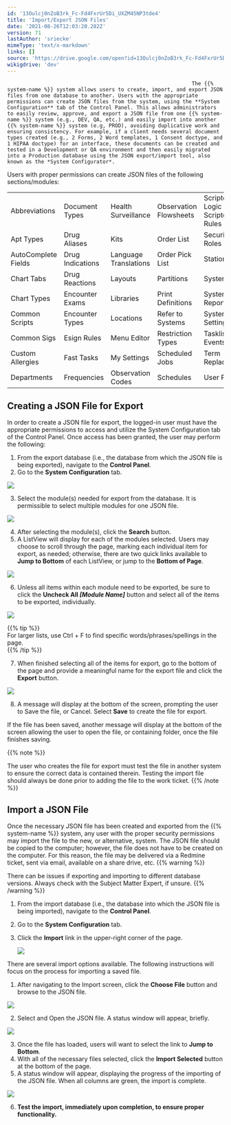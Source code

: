 ```yaml
---
id: '13Oulcj0nZoB3rk_Fc-Fd4FxrUr5Di_UXZM45NP3tde4'
title: 'Import/Export JSON Files'
date: '2021-08-26T12:03:20.282Z'
version: 71
lastAuthor: 'sriecke'
mimeType: 'text/x-markdown'
links: []
source: 'https://drive.google.com/open?id=13Oulcj0nZoB3rk_Fc-Fd4FxrUr5Di_UXZM45NP3tde4'
wikigdrive: 'dev'
---
```

                                                                The {{% system-name %}} system allows users to create, import, and export JSON files from one database to another. Users with the appropriate permissions can create JSON files from the system, using the **System Configuration** tab of the Control Panel. This allows administrators to easily review, approve, and export a JSON file from one {{% system-name %}} system (e.g., DEV, QA, etc.) and easily import into another  {{% system-name %}} system (e.g, PROD), avoiding duplicative work and ensuring consistency. For example, if a client needs several document types created (e.g., 2 Forms, 2 Word templates, 1 Consent doctype, and 1 HIPAA doctype) for an interface, these documents can be created and tested in a Development or QA environment and then easily migrated into a Production database using the JSON export/import tool, also known as the *System Configurator*.  
Users with proper permissions can create JSON files of the following sections/modules:

<table>
<tr>
<td>Abbreviations</td>
<td>Document Types</td>
<td>Health Surveillance</td>
<td>Observation Flowsheets</td>
<td>Scripted Logic & Scripted Rules</td>
</tr>
<tr>
<td>Apt Types</td>
<td>Drug Aliases</td>
<td>Kits</td>
<td>Order List</td>
<td>Security Roles</td>
</tr>
<tr>
<td>AutoComplete Fields</td>
<td>Drug Indications</td>
<td>Language Translations</td>
<td>Order Pick List</td>
<td>Stations</td>
</tr>
<tr>
<td>Chart Tabs</td>
<td>Drug Reactions</td>
<td>Layouts</td>
<td>Partitions</td>
<td>System Files</td>
</tr>
<tr>
<td>Chart Types</td>
<td>Encounter Exams</td>
<td>Libraries</td>
<td>Print Definitions</td>
<td>System Reports</td>
</tr>
<tr>
<td>Common Scripts</td>
<td>Encounter Types</td>
<td>Locations</td>
<td>Refer to Systems</td>
<td>System Settings</td>
</tr>
<tr>
<td>Common Sigs</td>
<td>Esign Rules</td>
<td>Menu Editor</td>
<td>Restriction Types</td>
<td>Tasklist Events</td>
</tr>
<tr>
<td>Custom Allergies</td>
<td>Fast Tasks</td>
<td>My Settings</td>
<td>Scheduled Jobs</td>
<td>Term Replacement</td>
</tr>
<tr>
<td>Departments</td>
<td>Frequencies</td>
<td>Observation Codes</td>
<td>Schedules</td>
<td>User Portlets</td>
</tr>

</table>

## Creating a JSON File for Export

In order to create a JSON file for export, the logged-in user must have the appropriate permissions to access and utilize the System Configuration tab of the Control Panel. Once access has been granted, the user may perform the following:
1. From the export database (i.e., the database from which the JSON file is being exported), navigate to the <strong>Control Panel</strong>.
2. Go to the <strong>System Configuration</strong> tab.


![](../import-export-json-files.assets/72de864bf45d16752d5c88a211c69e9b.png)


3. Select the module(s) needed for export from the database. It is permissible to select multiple modules for one JSON file.


![](../import-export-json-files.assets/681264a7ff99f76d3b48f579d7e93448.png)


4. After selecting the module(s), click the <strong>Search</strong> button.
5. A ListView will display for each of the modules selected. Users may choose to scroll through the page, marking each individual item for export, as needed; otherwise, there are two quick links available to <strong>Jump to Bottom</strong> of each ListView, or jump to the <strong>Bottom of Page</strong>.


![](../import-export-json-files.assets/15b6d0b5a2b83f7c0a1c69963588a558.png)


6. Unless all items within each module need to be exported, be sure to click the <strong>Uncheck All </strong><strong><em>[Module Name]</em></strong><em> </em>button and select all of the items to be exported, individually.


![](../import-export-json-files.assets/6e90b9b037b7845686f9ff41a0c5fba9.png)

{{% tip %}}  
For larger lists, use Ctrl + F to find specific words/phrases/spellings in the page.  
{{% /tip %}}

7. When finished selecting all of the items for export, go to the bottom of the page and provide a meaningful name for the export file and click the <strong>Export</strong> button.


![](../import-export-json-files.assets/c077c5f8c00205851092ad14b51a42e1.png)


8. A message will display at the bottom of the screen, prompting the user to Save the file, or Cancel. Select <strong>Save</strong> to create the file for export. 

If the file has been saved, another message will display at the bottom of the screen allowing the user to open the file, or containing folder, once the file finishes saving.

{{% note %}}

The user who creates the file for export must test the file in another system to ensure the correct data is contained therein. Testing the import file should always be done prior to adding the file to the work ticket.
{{% /note %}}

## Import a JSON File

Once the necessary JSON file has been created and exported from the {{% system-name %}} system, any user with the proper security permissions may import the file to the new, or alternative, system. The JSON file should be copied to the computer; however, the file does not have to be created on the computer. For this reason, the file may be delivered via a Redmine ticket, sent via email, available on a share drive, etc.
{{% warning %}}

There can be issues if exporting and importing to different database versions. Always check with the Subject Matter Expert, if unsure.
{{% /warning %}}
1. From the import database (i.e., the database into which the JSON file is being imported), navigate to the <strong>Control Panel</strong>.
2. Go to the <strong>System Configuration</strong> tab.
3. Click the <strong>Import</strong> link in the upper-right corner of the page.



   <img src="../import-export-json-files.assets/aacadf762f1adf65587827014ca27b7b.png" />


There are several import options available. The following instructions will focus on the process for importing a saved file.
1. After navigating to the Import screen, click the <strong>Choose File</strong> button and browse to the JSON file.


![](../import-export-json-files.assets/4f3aefff1c00ee603451c52b95139c86.png)


2. Select and Open the JSON file. A status window will appear, briefly.


![](../import-export-json-files.assets/049757e8577996a7ad348c485b3193b3.png)


3. Once the file has loaded, users will want to select the link to <strong>Jump to Bottom</strong>.
4. With all of the necessary files selected, click the <strong>Import Selected</strong> button at the bottom of the page.
5. A status window will appear, displaying the progress of the importing of the JSON file. When all columns are green, the import is complete.


![](../import-export-json-files.assets/23791b9ad2de0db3262362011bf7565e.png)


6. <strong>Test the import, immediately upon completion, to ensure proper functionality.</strong>
